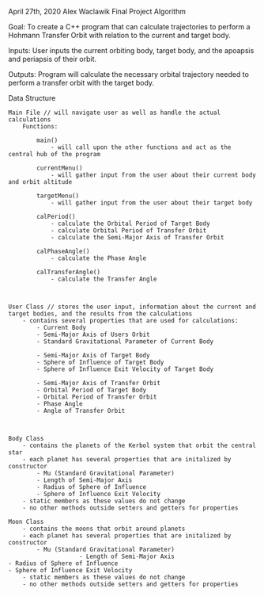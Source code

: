April 27th, 2020
Alex Waclawik
Final Project Algorithm

Goal: To create a C++ program that can calculate trajectories to perform a Hohmann Transfer Orbit with relation to the current and target body. 

Inputs: User inputs the current orbiting body, target body, and the apoapsis and periapsis of their orbit. 

Outputs: Program will calculate the necessary orbital trajectory needed to perform a transfer orbit with the target body. 


Data Structure

	Main File // will navigate user as well as handle the actual calculations 
		Functions:

			main()
				- will call upon the other functions and act as the central hub of the program

			currentMenu()
				- will gather input from the user about their current body and orbit altitude

			targetMenu()
				- will gather input from the user about their target body

			calPeriod()
				- calculate the Orbital Period of Target Body
				- calculate Orbital Period of Transfer Orbit
				- calculate the Semi-Major Axis of Transfer Orbit

			calPhaseAngle()
				- calculate the Phase Angle

			calTransferAngle()
				- calculate the Transfer Angle

	
			
	User Class // stores the user input, information about the current and target bodies, and the results from the calculations
		- contains several properties that are used for calculations:
			- Current Body
			- Semi-Major Axis of Users Orbit
			- Standard Gravitational Parameter of Current Body
			
			- Semi-Major Axis of Target Body
			- Sphere of Influence of Target Body
			- Sphere of Influence Exit Velocity of Target Body

			- Semi-Major Axis of Transfer Orbit
			- Orbital Period of Target Body
			- Orbital Period of Transfer Orbit
			- Phase Angle
			- Angle of Transfer Orbit
		


	Body Class
		- contains the planets of the Kerbol system that orbit the central star
		- each planet has several properties that are initalized by constructor
			- Mu (Standard Gravitational Parameter)
			- Length of Semi-Major Axis
			- Radius of Sphere of Influence
			- Sphere of Influence Exit Velocity
		- static members as these values do not change
		- no other methods outside setters and getters for properties

	Moon Class
		- contains the moons that orbit around planets
		- each planet has several properties that are initalized by constructor
			- Mu (Standard Gravitational Parameter)
                        - Length of Semi-Major Axis                                                                                                                                                                                                                  - Radius of Sphere of Influence                                                                                                                                                                                                              - Sphere of Influence Exit Velocity
		- static members as these values do not change
		- no other methods outside setters and getters for properties
